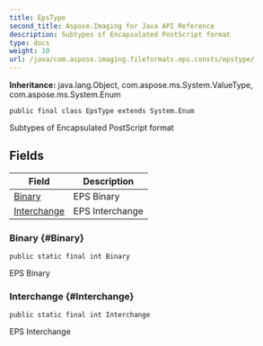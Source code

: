 ```yaml
---
title: EpsType
second_title: Aspose.Imaging for Java API Reference
description: Subtypes of Encapsulated PostScript format
type: docs
weight: 10
url: /java/com.aspose.imaging.fileformats.eps.consts/epstype/
---
```

**Inheritance:**
java.lang.Object, com.aspose.ms.System.ValueType, com.aspose.ms.System.Enum
```
public final class EpsType extends System.Enum
```

Subtypes of Encapsulated PostScript format
## Fields

| Field | Description |
| --- | --- |
| [Binary](#Binary) | EPS Binary |
| [Interchange](#Interchange) | EPS Interchange |
### Binary {#Binary}
```
public static final int Binary
```


EPS Binary

### Interchange {#Interchange}
```
public static final int Interchange
```


EPS Interchange


